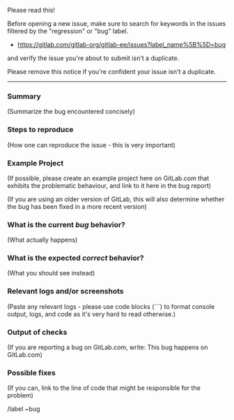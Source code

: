 Please read this!

Before opening a new issue, make sure to search for keywords in the issues
filtered by the "regression" or "bug" label.

- https://gitlab.com/gitlab-org/gitlab-ee/issues?label_name%5B%5D=bug

and verify the issue you're about to submit isn't a duplicate.

Please remove this notice if you're confident your issue isn't a duplicate.

------

### Summary

(Summarize the bug encountered concisely)

### Steps to reproduce

(How one can reproduce the issue - this is very important)

### Example Project

(If possible, please create an example project here on GitLab.com that exhibits the problematic behaviour, and link to it here in the bug report)

(If you are using an older version of GitLab, this will also determine whether the bug has been fixed in a more recent version)

### What is the current *bug* behavior?

(What actually happens)

### What is the expected *correct* behavior?

(What you should see instead)

### Relevant logs and/or screenshots

(Paste any relevant logs - please use code blocks (```) to format console output,
logs, and code as it's very hard to read otherwise.)

### Output of checks

(If you are reporting a bug on GitLab.com, write: This bug happens on GitLab.com)


### Possible fixes

(If you can, link to the line of code that might be responsible for the problem)

/label ~bug
